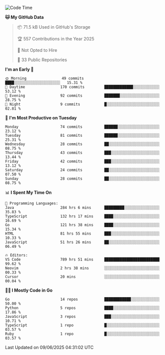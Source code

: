 <!--START_SECTION:thansetan-waka-->
![Code Time](http://img.shields.io/badge/Code%20Time-792%20hrs%2049%20mins-blue)

**🐱 My GitHub Data** 

> 📦 71.5 kB Used in GitHub's Storage 
 > 
> 🏆 557 Contributions in the Year 2025
 > 
> 🚫 Not Opted to Hire
 > 
> 📜 33 Public Repositories 
 > 

**I'm an Early 🐤** 

```text
🌞 Morning                49 commits          ████░░░░░░░░░░░░░░░░░░░░░   15.31 % 
🌆 Daytime                170 commits         █████████████░░░░░░░░░░░░   53.12 % 
🌃 Evening                92 commits          ███████░░░░░░░░░░░░░░░░░░   28.75 % 
🌙 Night                  9 commits           █░░░░░░░░░░░░░░░░░░░░░░░░   02.81 % 
```

📅 **I'm Most Productive on Tuesday** 

```text
Monday                   74 commits          ██████░░░░░░░░░░░░░░░░░░░   23.12 % 
Tuesday                  81 commits          ██████░░░░░░░░░░░░░░░░░░░   25.31 % 
Wednesday                28 commits          ██░░░░░░░░░░░░░░░░░░░░░░░   08.75 % 
Thursday                 43 commits          ███░░░░░░░░░░░░░░░░░░░░░░   13.44 % 
Friday                   42 commits          ███░░░░░░░░░░░░░░░░░░░░░░   13.12 % 
Saturday                 24 commits          ██░░░░░░░░░░░░░░░░░░░░░░░   07.50 % 
Sunday                   28 commits          ██░░░░░░░░░░░░░░░░░░░░░░░   08.75 % 
```

📊 **I Spent My Time On** 

```text
💬 Programming Languages: 
Java                     284 hrs 6 mins      █████████░░░░░░░░░░░░░░░░   35.83 % 
TypeScript               132 hrs 17 mins     ████░░░░░░░░░░░░░░░░░░░░░   16.69 % 
Go                       121 hrs 38 mins     ████░░░░░░░░░░░░░░░░░░░░░   15.34 % 
HTML                     81 hrs 55 mins      ███░░░░░░░░░░░░░░░░░░░░░░   10.33 % 
JavaScript               51 hrs 26 mins      ██░░░░░░░░░░░░░░░░░░░░░░░   06.49 % 

🔥 Editors: 
VS Code                  789 hrs 51 mins     █████████████████████████   99.62 % 
Neovim                   2 hrs 38 mins       ░░░░░░░░░░░░░░░░░░░░░░░░░   00.33 % 
Cursor                   20 mins             ░░░░░░░░░░░░░░░░░░░░░░░░░   00.04 % 
```

**🧑‍💻 I Mostly Code in Go** 

```text
Go                       14 repos            ████████████░░░░░░░░░░░░░   50.00 % 
Python                   5 repos             ████░░░░░░░░░░░░░░░░░░░░░   17.86 % 
JavaScript               3 repos             ███░░░░░░░░░░░░░░░░░░░░░░   10.71 % 
TypeScript               1 repo              █░░░░░░░░░░░░░░░░░░░░░░░░   03.57 % 
Ruby                     1 repo              █░░░░░░░░░░░░░░░░░░░░░░░░   03.57 % 
```

Last Updated on 09/06/2025 04:31:02 UTC
<!--END_SECTION:thansetan-waka-->